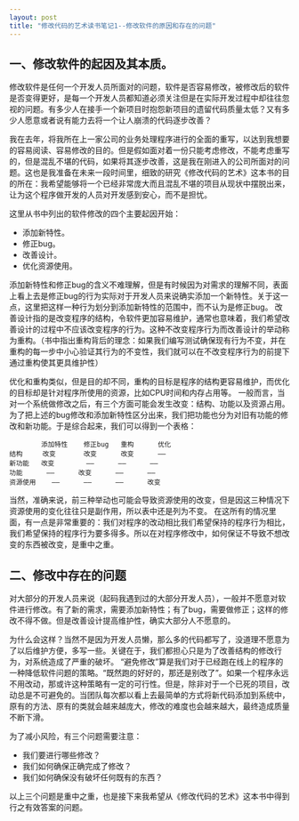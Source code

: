 ```yaml
---
layout: post
title: "修改代码的艺术读书笔记1--修改软件的原因和存在的问题"
---
```


一、修改软件的起因及其本质。
--------------------------
修改软件是任何一个开发人员所面对的问题，软件是否容易修改，被修改后的软件是否变得更好，是每一个开发人员都知道必须关注但是在实际开发过程中却往往忽视的问题。有多少人在接手一个新项目时抱怨新项目的遗留代码质量太低？又有多少人愿意或者说有能力去将一个让人崩溃的代码逐步改善？

我在去年，将我所在上一家公司的业务处理程序进行的全面的重写，以达到我想要的容易阅读、容易修改的目的。但是假如面对着一份只能考虑修改，不能考虑重写的，但是混乱不堪的代码，如果将其逐步改善，这是我在刚进入的公司所面对的问题。这也是我准备在未来一段时间里，细致的研究《修改代码的艺术》这本书的目的所在：我希望能够将一个已经非常庞大而且混乱不堪的项目从现状中摆脱出来，让为这个程序做开发的人员对开发感到安心，而不是担忧。

这里从书中列出的软件修改的四个主要起因开始：

* 添加新特性。
* 修正bug。
* 改善设计。
* 优化资源使用。

添加新特性和修正bug的含义不难理解，但是有时候因为对需求的理解不同，表面上看上去是修正bug的行为实际对于开发人员来说确实添加一个新特性。关于这一点，这里把这样一种行为划分到添加新特性的范围中，而不认为是修正bug。
改善设计指的是改变程序的结构，令软件更加容易维护，通常也意味着，我们希望改善设计的过程中不应该改变程序的行为。这种不改变程序行为而改善设计的举动称为重构。（书中指出重构背后的理念：如果我们编写测试确保现有行为不变，并在重构的每一步中小心验证其行为的不变性，我们就可以在不改变程序行为的前提下通过重构使其更具维护性）

优化和重构类似，但是目的却不同，重构的目标是程序的结构更容易维护，而优化的目标却是针对程序所使用的资源，比如CPU时间和内存占用等。
一般而言，当对一个系统做修改之后，有三个方面可能会发生改变：结构、功能以及资源占用。为了把上述的bug修改和添加新特性区分出来，我们把功能也分为对旧有功能的修改和新功能。于是综合起来，我们可以得到一个表格：

 			添加特性	修正bug	重构		优化
	结构	   改变	    改变		改变		——
	新功能   改变		——		——		——
	功能	    ——		改变		——		——
	资源使用	——		——		——		改变
当然，准确来说，前三种举动也可能会导致资源使用的改变，但是因这三种情况下资源使用的变化往往只是副作用，所以表中还是列为不变。
在这所有的情况里面，有一点是非常重要的：我们对程序的改动相比我们希望保持的程序行为相比，我们希望保持的程序行为要多得多。所以在对程序修改中，如何保证不导致不想改变的东西被改变，是重中之重。

二、修改中存在的问题
---------------------
对大部分的开发人员来说（起码我遇到过的大部分开发人员），一般并不愿意对软件进行修改。有了新的需求，需要添加新特性；有了bug，需要做修正；这样的修改不得不做。但是改善设计提高维护性，确实大部分人不愿意的。

为什么会这样？当然不是因为开发人员懒，那么多的代码都写了，没道理不愿意为了以后维护方便，多写一些。关键在于，我们都担心只是为了改善结构的修改行为，对系统造成了严重的破坏。
“避免修改”算是我们对于已经跑在线上的程序的一种降低软件问题的策略。“既然跑的好好的，那还是别改了”。如果一个程序永远不用改动，那或许这种策略有一定的可行性。但是，除非对于一个已死的项目，改动总是不可避免的。当团队每次都以看上去最简单的方式将新代码添加到系统中，原有的方法、原有的类就会越来越庞大，修改的难度也会越来越大，最终造成质量不断下滑。

为了减小风险，有三个问题需要注意：

* 我们要进行哪些修改？
* 我们如何确保正确完成了修改？
* 我们如何确保没有破坏任何既有的东西？

以上三个问题是重中之重，也是接下来我希望从《修改代码的艺术》这本书中得到行之有效答案的问题。
